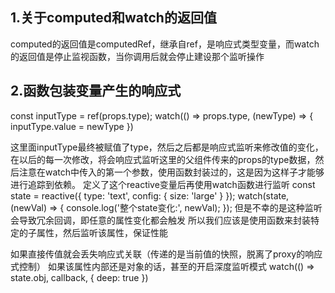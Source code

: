 ## 1.关于computed和watch的返回值

computed的返回值是computedRef，继承自ref，是响应式类型变量，而watch的返回值是停止监视函数，当你调用后就会停止建设那个监听操作

## 2.函数包装变量产生的响应式
const inputType = ref(props.type);
watch(() => props.type, (newType) => {
    inputType.value = newType
})

这里面inputType最终被赋值了type，然后之后都是响应式监听来修改值的变化，在以后的每一次修改，将会响应式监听这里的父组件传来的props的type数据，然后注意在watch中传入的第一个参数，使用函数封装过的，这是因为这样子才能够进行追踪到依赖。
定义了这个reactive变量后再使用watch函数进行监听
const state = reactive({ 
  type: 'text',
  config: { size: 'large' }
});
watch(state, (newVal) => {
  console.log('整个state变化:', newVal);
});
但是不幸的是这种监听会导致冗余回调，即任意的属性变化都会触发
所以我们应该是使用函数来封装特定的子属性，然后监听该属性，保证性能

如果直接传值就会丢失响应式关联（传递的是当前值的快照，脱离了proxy的响应式控制）
如果该属性内部还是对象的话，甚至的开启深度监听模式
watch(() => state.obj, callback, { deep: true })
